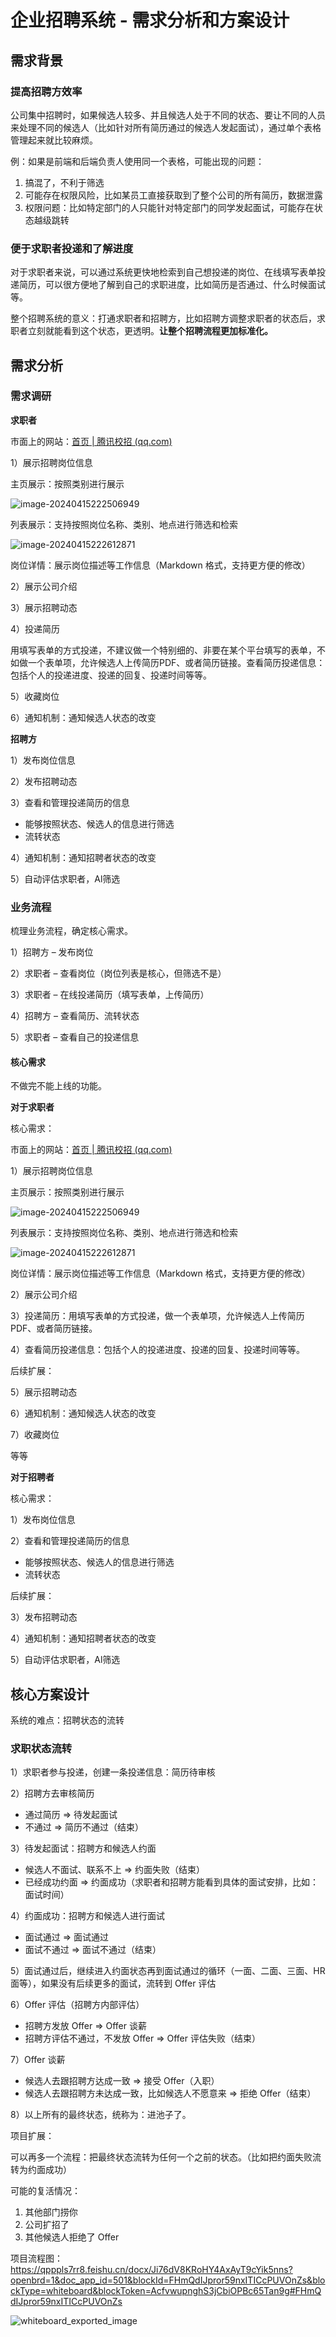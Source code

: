 # 企业招聘系统 - 需求分析和方案设计

## 需求背景

### 提高招聘方效率

公司集中招聘时，如果候选人较多、并且候选人处于不同的状态、要让不同的人员来处理不同的候选人（比如针对所有简历通过的候选人发起面试），通过单个表格管理起来就比较麻烦。

例：如果是前端和后端负责人使用同一个表格，可能出现的问题：

1. 搞混了，不利于筛选
2. 可能存在权限风险，比如某员工直接获取到了整个公司的所有简历，数据泄露
3. 权限问题：比如特定部门的人只能针对特定部门的同学发起面试，可能存在状态越级跳转



### 便于求职者投递和了解进度

对于求职者来说，可以通过系统更快地检索到自己想投递的岗位、在线填写表单投递简历，可以很方便地了解到自己的求职进度，比如简历是否通过、什么时候面试等。

整个招聘系统的意义：打通求职者和招聘方，比如招聘方调整求职者的状态后，求职者立刻就能看到这个状态，更透明。**让整个招聘流程更加标准化。**



## 需求分析

### 需求调研

**求职者**

市面上的网站：[首页 | 腾讯校招 (qq.com)](https://join.qq.com/)

1）展示招聘岗位信息

主页展示：按照类别进行展示

![image-20240415222506949](https://formyblog-1316637577.cos.ap-guangzhou.myqcloud.com/img/image-20240415222506949.png)

列表展示：支持按照岗位名称、类别、地点进行筛选和检索

![image-20240415222612871](https://formyblog-1316637577.cos.ap-guangzhou.myqcloud.com/img/image-20240415222612871.png)

岗位详情：展示岗位描述等工作信息（Markdown 格式，支持更方便的修改）



2）展示公司介绍

3）展示招聘动态

4）投递简历

用填写表单的方式投递，不建议做一个特别细的、非要在某个平台填写的表单，不如做一个表单项，允许候选人上传简历PDF、或者简历链接。查看简历投递信息：包括个人的投递进度、投递的回复、投递时间等等。



5）收藏岗位

6）通知机制：通知候选人状态的改变



**招聘方**

1）发布岗位信息

2）发布招聘动态

3）查看和管理投递简历的信息

* 能够按照状态、候选人的信息进行筛选
* 流转状态

4）通知机制：通知招聘者状态的改变

5）自动评估求职者，Al筛选



### 业务流程

梳理业务流程，确定核心需求。



1）招聘方 – 发布岗位

2）求职者 – 查看岗位（岗位列表是核心，但筛选不是）

3）求职者 – 在线投递简历（填写表单，上传简历）

4）招聘方 – 查看简历、流转状态

5）求职者 – 查看自己的投递信息



#### 核心需求

不做完不能上线的功能。



**对于求职者**

核心需求：

市面上的网站：[首页 | 腾讯校招 (qq.com)](https://join.qq.com/)

1）展示招聘岗位信息

主页展示：按照类别进行展示

![image-20240415222506949](https://formyblog-1316637577.cos.ap-guangzhou.myqcloud.com/img/image-20240415222506949.png)

列表展示：支持按照岗位名称、类别、地点进行筛选和检索

![image-20240415222612871](https://formyblog-1316637577.cos.ap-guangzhou.myqcloud.com/img/image-20240415222612871.png)

岗位详情：展示岗位描述等工作信息（Markdown 格式，支持更方便的修改）



2）展示公司介绍

3）投递简历：用填写表单的方式投递，做一个表单项，允许候选人上传简历PDF、或者简历链接。

4）查看简历投递信息：包括个人的投递进度、投递的回复、投递时间等等。



后续扩展：

5）展示招聘动态

6）通知机制：通知候选人状态的改变

7）收藏岗位

等等



**对于招聘者**

核心需求：

1）发布岗位信息

2）查看和管理投递简历的信息

* 能够按照状态、候选人的信息进行筛选
* 流转状态



后续扩展：

3）发布招聘动态

4）通知机制：通知招聘者状态的改变

5）自动评估求职者，Al筛选



## 核心方案设计

系统的难点：招聘状态的流转



### 求职状态流转

1）求职者参与投递，创建一条投递信息：简历待审核

2）招聘方去审核简历

* 通过简历 => 待发起面试
* 不通过 => 简历不通过（结束）

3）待发起面试：招聘方和候选人约面

* 候选人不面试、联系不上 => 约面失败（结束）
* 已经成功约面 => 约面成功（求职者和招聘方能看到具体的面试安排，比如：面试时间）

4）约面成功：招聘方和候选人进行面试

* 面试通过 => 面试通过
* 面试不通过 => 面试不通过（结束）

5）面试通过后，继续进入约面状态再到面试通过的循环（一面、二面、三面、HR 面等），如果没有后续更多的面试，流转到 Offer 评估

6）Offer 评估（招聘方内部评估）

* 招聘方发放 Offer => Offer 谈薪
* 招聘方评估不通过，不发放 Offer => Offer 评估失败（结束）

7）Offer 谈薪

* 候选人去跟招聘方达成一致 => 接受 Offer（入职）
* 候选人去跟招聘方未达成一致，比如候选人不愿意来 => 拒绝 Offer（结束）



8）以上所有的最终状态，统称为：进池子了。



项目扩展：

可以再多一个流程：把最终状态流转为任何一个之前的状态。（比如把约面失败流转为约面成功）

可能的复活情况：

1. 其他部门捞你
2. 公司扩招了
3. 其他候选人拒绝了 Offer



项目流程图：https://qpppls7rr8.feishu.cn/docx/Ji76dV8KRoHY4AxAyT9cYik5nns?openbrd=1&doc_app_id=501&blockId=FHmQdIJpror59nxITICcPUVOnZs&blockType=whiteboard&blockToken=AcfvwupnghS3jCbiOPBc65Tan9g#FHmQdIJpror59nxITICcPUVOnZs

![whiteboard_exported_image](https://formyblog-1316637577.cos.ap-guangzhou.myqcloud.com/img/whiteboard_exported_image.png)



























